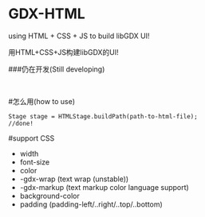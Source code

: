 # GDX-HTML

using HTML + CSS + JS to build libGDX UI!

用HTML+CSS+JS构建libGDX的UI!


###仍在开发(Still developing)

<br>

#怎么用(how to use)

    Stage stage = HTMLStage.buildPath(path-to-html-file);
    //done!
#support CSS

- width
- font-size
- color
- -gdx-wrap (text wrap (unstable)) 
- -gdx-markup (text markup color language support)
- background-color
- padding (padding-left/..right/..top/..bottom)